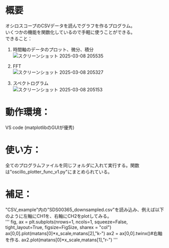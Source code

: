 # 概要
オシロスコープのCSVデータを読んでグラフを作るプログラム。  
いくつかの機能を関数化しているので手軽に使うことができる。  
できること：  
  
1. 時間軸のデータのプロット、微分、積分  
![スクリーンショット 2025-03-08 205535](https://github.com/user-attachments/assets/d1a6c300-bd35-4be5-bd68-382806b7ebd5)
  
2. FFT  
![スクリーンショット 2025-03-08 205327](https://github.com/user-attachments/assets/71b0bd59-3412-4cea-b339-73f99ac780b8)
  
3. スペクトログラム  
![スクリーンショット 2025-03-08 205153](https://github.com/user-attachments/assets/25009463-b1a5-4834-97de-0fcf63576d03)
  
# 動作環境：  
VS code (matplotlibのGUIが優秀)  
  
# 使い方：  
全てのプログラムファイルを同じフォルダに入れて実行する。関数は"oscillo_plotter_func_v1.py"にまとめられている。  
  
# 補足：  
"CSV_example"内の"SDS00365_downsampled.csv"を読み込み、例えば以下のように左軸にCH1を、右軸にCH2をplotしてみる。  
'''
fig, ax = plt.subplots(nrows=1, ncols=1, squeeze=False, tight_layout=True, figsize=FigSize, sharex = "col")
ax[0,0].plot(matans[0]*x_scale,matans[2],"k-")
ax2 = ax[0,0].twinx()#右軸を作る.
ax2.plot(matans[0]*x_scale,matans[1],"r-")
'''
